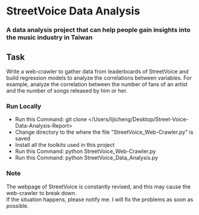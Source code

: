 # StreetVoice Data Analysis

### A data analysis project that can help people gain insights into the music industry in Taiwan

## Task
Write a web-crawler to gather data from leaderboards of StreetVoice and build regression models to analyze the correlations between variables.
For example, analyze the correlation between the number of fans of an artist and the number of songs released by him or her.

### Run Locally
* Run this Command: git clone </Users/lijicheng/Desktop/Street-Voice-Data-Analysis-Report>
* Change directory to the where the file "StreetVoice_Web-Crawler.py" is saved
* Install all the toolkits used in this project
* Run this Command: python StreetVoice_Web-Crawler.py
* Run this Command: python StreetVoice_Data_Analysis.py

### Note
The webpage of StreetVoice is constantly revised, and this may cause the web-crawler to break down.  
If the situation happens, please notify me. I will fix the problems as soon as possible.
